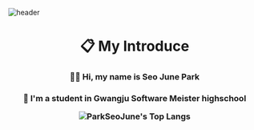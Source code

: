 ![header](https://capsule-render.vercel.app/api?type=waving&color=gradient&height=250&section=header&text=ParkSeoJune&fontSize=70)

<h1 align="center"> 📋 My Introduce</h1>
<h3 align="center">  👋🏻 Hi, my name is Seo June Park
<h3 align="center">  🏫 I'm a student in Gwangju Software Meister highschool   

![ParkSeoJune's Top Langs](https://github-readme-stats.vercel.app/api/top-langs/?username=ParkSeoJune&layout=compact)

<!--
**ParkSeoJune/ParkSeoJune** is a ✨ _special_ ✨ repository because its `README.md` (this file) appears on your GitHub profile.

Here are some ideas to get you started:

- 🔭 I’m currently working on ...
- 🌱 I’m currently learning ...
- 👯 I’m looking to collaborate on ...
- 🤔 I’m looking for help with ...
- 💬 Ask me about ...
- 📫 How to reach me: ...
- 😄 Pronouns: ...
- ⚡ Fun fact: ...
-->
